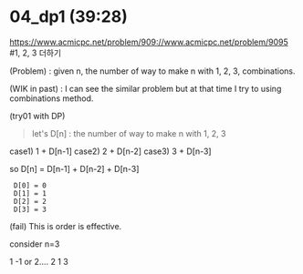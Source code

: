 # 04_dp1 (39:28)

https://www.acmicpc.net/problem/909://www.acmicpc.net/problem/9095
#1, 2, 3 더하기


(Problem)
: given n,  the number of way to make n with 1, 2, 3, combinations.


(WIK in past)
: I can see the similar problem but at that time I try to using combinations method.


(try01 with DP)

> let's D[n] : the number of way to make n with 1, 2, 3

  case1) 1 + D[n-1]
  case2) 2 + D[n-2]
  case3) 3 + D[n-3]

  so D[n] = D[n-1] + D[n-2] + D[n-3]

     D[0] = 0
     D[1] = 1
     D[2] = 2
     D[3] = 3


(fail)
This is order is effective.

consider n=3

1 -1 or 2....
2 1
3


 


